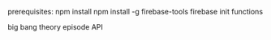 prerequisites:
npm install
npm install -g firebase-tools
firebase init functions

big bang theory episode API
